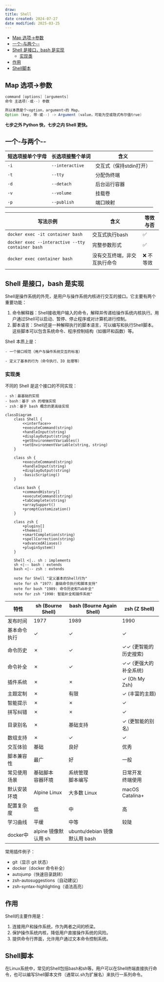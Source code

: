```yaml
---
draw:
title: Shell
date created: 2024-07-27
date modified: 2025-03-25
---
```

- [Map   选项->参数](#Map%20%20%20%E9%80%89%E9%A1%B9-%3E%E5%8F%82%E6%95%B0)
- [一个-与两个--](#%E4%B8%80%E4%B8%AA-%E4%B8%8E%E4%B8%A4%E4%B8%AA--)
- [Shell 是接口，bash 是实现](#Shell%20%E6%98%AF%E6%8E%A5%E5%8F%A3%EF%BC%8Cbash%20%E6%98%AF%E5%AE%9E%E7%8E%B0)
	- [实现类](#%E5%AE%9E%E7%8E%B0%E7%B1%BB)
- [作用](#%E4%BD%9C%E7%94%A8)
- [Shell脚本](#Shell%E8%84%9A%E6%9C%AC)

## Map   选项->参数

```Java
command [options] [arguments]
命令 主选项(-或--) 参数

所以本质是个<option，argument>的 Map，
Option (key, 带-或--) -> Argument (value，可能为空或隐式布尔值true)
```

**七步之外 Python 快，七步之内 Shell 更快。**

## 一个-与两个--

| 短选项接单个字母 | 长选项接整个单词        | 含义             |
| -------- | --------------- | -------------- |
| `-i`     | `--interactive` | 交互式（保持stdin打开）|
| `-t`     | `--tty`         | 分配伪终端          |
| `-d`     | `--detach`      | 后台运行容器         |
| `-v`     | `--volume`      | 挂载卷            |
| `-p`     | `--publish`     | 端口映射           |

| 写法示例                                             | 含义                           | 等效与否      |
| ------------------------------------------------ | ---------------------------- | --------- |
| `docker exec -it container bash`                 | 交互式执行bash                    | ✅         |
| `docker exec --interactive --tty container bash` | 完整参数形式                       | ✅         |
| `docker exec container bash`                     | 没有交互终端，非交互执行命令               | ❌ 不等效     |
|                                                  |                              |           |

## Shell 是接口，bash 是实现

Shell是操作系统的外壳，是用户与操作系统内核进行交互的接口。它主要有两个重要功能：

1. 命令解释器：Shell接收用户输入的命令，解释并传递给操作系统内核执行。用户通过Shell可以启动、暂停、停止程序或对计算机进行控制。
2. 脚本语言：Shell还是一种解释执行的脚本语言，可以编写和执行Shell脚本。这些脚本可以包含系统命令、程序控制结构（如循环和函数）等。

Shell 本质上是：

    - 一个接口规范（用户与操作系统交互的标准）

    - 定义了基本的行为（命令执行、IO 处理等）

### 实现类

不同的 Shell 是这个接口的不同实现：

    - sh：最基础的实现  
    - bash：基于 sh 的增强实现  
    - zsh：基于 bash 概念的更高级实现

```mermaid
classDiagram
    class Shell {
        <<interface>>
        +executeCommand(string)
        +handleInput(string)
        +displayOutput(string)
        +getEnvironmentVariables()
        +setEnvironmentVariable(string, string)
    }

    class sh {
        +executeCommand(string)
        +handleInput(string)
        +displayOutput(string)
        -basicScripting()
    }

    class bash {
        +commandHistory[]
        +executeCommand(string)
        +tabComplete(string)
        +arraySupport()
        +promptCustomization()
    }

    class zsh {
        +plugins[]
        +themes[]
        +smartCompletion(string)
        +spellCorrection(string)
        +advancedAliases()
        +pluginSystem()
    }

    Shell <|.. sh : implements
    sh <|-- bash : extends
    bash <|-- zsh : extends

    note for Shell "定义基本的Shell行为"
    note for sh "1977: 基础命令执行和脚本支持"
    note for bash "1989: 命令历史和Tab补全"
    note for zsh "1990: 智能补全和插件系统"
```

| 特性      | sh (Bourne Shell) | bash (Bourne Again Shell) | zsh (Z Shell)   |
| ------- | ----------------- | ------------------------- | --------------- |
| 发布时间    | 1977              | 1989                      | 1990            |
| 基本命令执行  | ✓                 | ✓                         | ✓               |
| 命令历史    | ✗                 | ✓                         | ✓✓ (更智能的历史搜索)   |
| 命令补全    | ✗                 | ✓                         | ✓✓ (更强大的补全系统)   |
| 插件系统    | ✗                 | ✗                         | ✓ (Oh My Zsh)   |
| 主题定制    | ✗                 | 有限                        | ✓ (丰富的主题)       |
| 智能提示    | ✗                 | ✗                         | ✓               |
| 拼写纠错    | ✗                 | ✗                         | ✓               |
| 目录别名    | ✗                 | 基础支持                      | ✓ (更智能的别名)      |
| 数组支持    | ✗                 | ✓                         | ✓               |
| 交互体验    | 基础                | 良好                        | 优秀              |
| 脚本兼容性   | 最广                | 好                         | 一般              |
| 常见使用场景  | 基础脚本<br>容器环境      | 系统管理<br>脚本编写              | 日常开发<br>终端使用    |
| 默认安装环境  | Alpine Linux      | 大多数 Linux                 | macOS Catalina+ |
| 配置复杂度   | 低                 | 中                         | 高               |
| 学习曲线    | 平缓                | 中等                        | 较陡              |
| docker中 | alpine 镜像默认用 sh   | ubuntu/debian 镜像默认用 bash  |                 |

常用插件例子：

- git（显示 git 状态）
- docker（docker 命令补全）
- autojump（快速目录跳转）
- zsh-autosuggestions（自动建议）
- zsh-syntax-highlighting（语法高亮）

## 作用

Shell的主要作用是：

1. 连接用户和操作系统，作为两者之间的桥梁。
2. 保护操作系统内核，降低用户直接操作系统的风险。
3. 提供命令行界面，允许用户通过文本命令控制系统。

## Shell脚本

在Linux系统中，常见的Shell包括bash和sh等。用户可以在Shell终端直接执行命令，也可以编写Shell脚本文件（通常以.sh为扩展名）来执行一系列命令。
